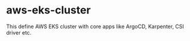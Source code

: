 # aws-eks-cluster
This define AWS EKS cluster with core apps like ArgoCD, Karpenter, CSI driver etc.
